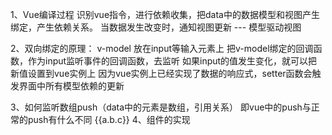 1、Vue编译过程
      识别vue指令，进行依赖收集，把data中的数据模型和视图产生绑定，产生依赖关系。
      当数据发生改变时，通知视图更新   --- 模型驱动视图

2、双向绑定的原理：
      v-model 放在input等输入元素上
      把v-model绑定的回调函数，作为input监听事件的回调函数，去监听
      如果input的值发生变化，就可以把新值设置到vue实例上
      因为vue实例上已经实现了数据的响应式，setter函数会触发界面中所有模型依赖的更新

3、如何监听数组push（data中的元素是数组，引用关系）
      即vue中的push与正常的push有什么不同
      {{a.b.c}}
4、组件的实现